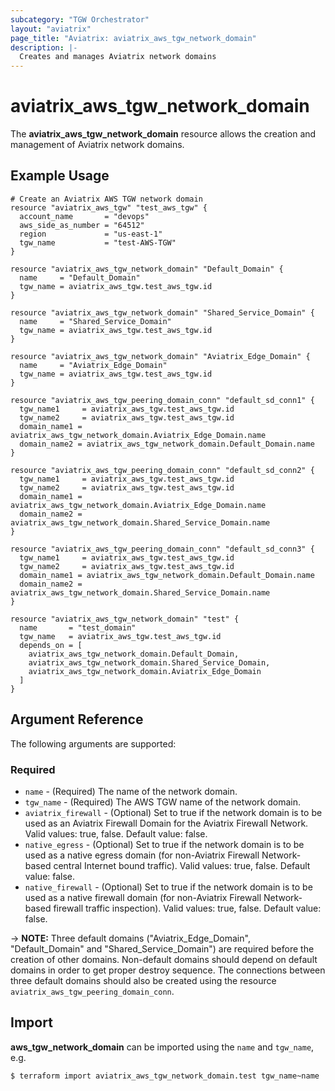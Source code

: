 ```yaml
---
subcategory: "TGW Orchestrator"
layout: "aviatrix"
page_title: "Aviatrix: aviatrix_aws_tgw_network_domain"
description: |-
  Creates and manages Aviatrix network domains
---
```


# aviatrix_aws_tgw_network_domain

The **aviatrix_aws_tgw_network_domain** resource allows the creation and management of Aviatrix network domains.

## Example Usage

```hcl
# Create an Aviatrix AWS TGW network domain
resource "aviatrix_aws_tgw" "test_aws_tgw" {
  account_name       = "devops"
  aws_side_as_number = "64512"
  region             = "us-east-1"
  tgw_name           = "test-AWS-TGW"
}

resource "aviatrix_aws_tgw_network_domain" "Default_Domain" {
  name     = "Default_Domain"
  tgw_name = aviatrix_aws_tgw.test_aws_tgw.id
}

resource "aviatrix_aws_tgw_network_domain" "Shared_Service_Domain" {
  name     = "Shared_Service_Domain"
  tgw_name = aviatrix_aws_tgw.test_aws_tgw.id
}

resource "aviatrix_aws_tgw_network_domain" "Aviatrix_Edge_Domain" {
  name     = "Aviatrix_Edge_Domain"
  tgw_name = aviatrix_aws_tgw.test_aws_tgw.id
}

resource "aviatrix_aws_tgw_peering_domain_conn" "default_sd_conn1" {
  tgw_name1     = aviatrix_aws_tgw.test_aws_tgw.id
  tgw_name2     = aviatrix_aws_tgw.test_aws_tgw.id
  domain_name1 = aviatrix_aws_tgw_network_domain.Aviatrix_Edge_Domain.name
  domain_name2 = aviatrix_aws_tgw_network_domain.Default_Domain.name
}

resource "aviatrix_aws_tgw_peering_domain_conn" "default_sd_conn2" {
  tgw_name1     = aviatrix_aws_tgw.test_aws_tgw.id
  tgw_name2     = aviatrix_aws_tgw.test_aws_tgw.id
  domain_name1 = aviatrix_aws_tgw_network_domain.Aviatrix_Edge_Domain.name
  domain_name2 = aviatrix_aws_tgw_network_domain.Shared_Service_Domain.name
}

resource "aviatrix_aws_tgw_peering_domain_conn" "default_sd_conn3" {
  tgw_name1     = aviatrix_aws_tgw.test_aws_tgw.id
  tgw_name2     = aviatrix_aws_tgw.test_aws_tgw.id
  domain_name1 = aviatrix_aws_tgw_network_domain.Default_Domain.name
  domain_name2 = aviatrix_aws_tgw_network_domain.Shared_Service_Domain.name
}

resource "aviatrix_aws_tgw_network_domain" "test" {
  name       = "test_domain"
  tgw_name   = aviatrix_aws_tgw.test_aws_tgw.id
  depends_on = [
    aviatrix_aws_tgw_network_domain.Default_Domain,
    aviatrix_aws_tgw_network_domain.Shared_Service_Domain,
    aviatrix_aws_tgw_network_domain.Aviatrix_Edge_Domain
  ]
}
```

## Argument Reference

The following arguments are supported:

### Required
* `name` - (Required) The name of the network domain.
* `tgw_name` - (Required) The AWS TGW name of the network domain.
* `aviatrix_firewall` - (Optional) Set to true if the network domain is to be used as an Aviatrix Firewall Domain for the Aviatrix Firewall Network. Valid values: true, false. Default value: false.
* `native_egress` - (Optional) Set to true if the network domain is to be used as a native egress domain (for non-Aviatrix Firewall Network-based central Internet bound traffic). Valid values: true, false. Default value: false.
* `native_firewall` - (Optional) Set to true if the network domain is to be used as a native firewall domain (for non-Aviatrix Firewall Network-based firewall traffic inspection). Valid values: true, false. Default value: false.

-> **NOTE:** Three default domains ("Aviatrix_Edge_Domain", "Default_Domain" and "Shared_Service_Domain") are required before the creation of other domains. Non-default domains should depend on default domains in order to get proper destroy sequence. The connections between three default domains should also be created using the resource `aviatrix_aws_tgw_peering_domain_conn`.

## Import

**aws_tgw_network_domain** can be imported using the `name` and `tgw_name`, e.g.

```
$ terraform import aviatrix_aws_tgw_network_domain.test tgw_name~name
```
